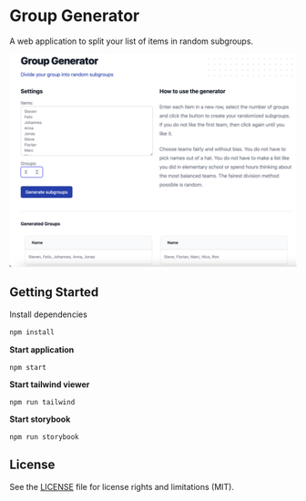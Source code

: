 # Group Generator

A web application to split your list of items in random subgroups.

![](.github/img.png)

## Getting Started

Install dependencies

```bash
npm install
```

**Start application**

```
npm start
```

**Start tailwind viewer**

```
npm run tailwind
```

**Start storybook**

```
npm run storybook
```

## License

See the [LICENSE](LICENSE.md) file for license rights and limitations (MIT).